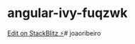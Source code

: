 # angular-ivy-fuqzwk

[Edit on StackBlitz ⚡️](https://stackblitz.com/edit/angular-ivy-fuqzwk)# joaoribeiro
